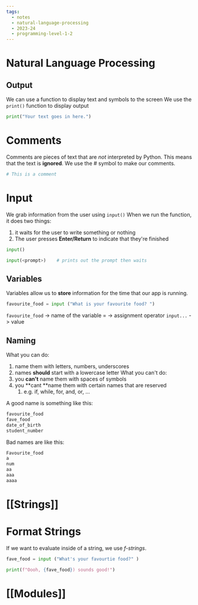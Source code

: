 ```yaml
---
tags:
  - notes
  - natural-language-processing
  - 2023-24
  - programming-level-1-2
---
```


# Natural Language Processing

## Output
We can use a function to display text and symbols to the screen 
We use the `print()` function to display output

```python 
print("Your text goes in here.")
```

# Comments
Comments are pieces of text that are *not* interpreted by Python.
This means that the text is **ignored**. 
We use the # symbol to make our comments.

```python
# This is a comment
```

# Input
We grab information from the user using `input()`
When we run the function, it does two things:
1. it waits for the user to write something or nothing
2. The user presses **Enter/Return** to indicate that they're finished

```python
input()

input(<prompt>)    # prints out the prompt then waits
```

## Variables
Variables allow us to **store** information for the time that our app is running.

```python
favourite_food = input ("What is your favourite food? ")
```

`favourite_food` -> name of the variable
= -> assignment operator
`input...` -> value
## Naming
What you can do:
1. name them with letters, numbers, underscores
2. names **should** start with a lowercase letter
What you can't do:
1. you **can't** name them with spaces of symbols
2. you **cant **name them with certain names that are reserved
	1. e.g. if, while, for, and, or, ...

A good name is something like this:

```python
favourite_food
fave_food
date_of_birth
student_number
```

Bad names are like this:

```python
Favourite_food
a
num 
aa
aaa
aaaa
```
# [[Strings]]

# Format Strings
If we want to evaluate inside of a string, we use *f-strings*.

```python
fave_food = input ("What's your favourtie food?" )

print(f"Oooh, {fave_food}) sounds good!")
```

# [[Modules]]

